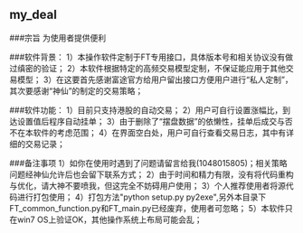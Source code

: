 my_deal
----------------------
###宗旨
	为使用者提供便利

###软件背景：
	1）本操作软件定制于FT专用接口，具体版本号和相关协议没有做过缜密的验证；
	2）本软件根据特定的高频交易模型定制，不保证能应用于其他交易模型；
	3）在这要首先感谢富途官方给用户留出接口方便用户进行“私人定制”，其次要感谢“神仙”的制定的交易策略；

###软件功能：
	1）目前只支持港股的自动交易；
	2）用户可自行设置涨幅比，到达设置值后程序自动挂单；
	3）由于删除了“摆盘数据”的依懒性，挂单后成交与否不在本软件的考虑范围；
	4）在界面空白处，用户可自行查看交易日志，其中有详细的交易记录；

###备注事项
	1）如你在使用时遇到了问题请留言给我(1048015805)；相关策略问题经神仙允许后也会留下联系方式；
	2）由于时间和精力有限，没有将代码重构与优化，请大神不要喷我，但这完全不妨碍用户使用；
	3）个人推荐使用者将源代码进行打包使用；
	4）打包方法"python setup.py py2exe",另外本目录下FT_common_function.py和FT_main.py已经废弃，使用者可忽略；
	5）本软件只在win7 OS上验证OK，其他操作系统上布局可能会乱；